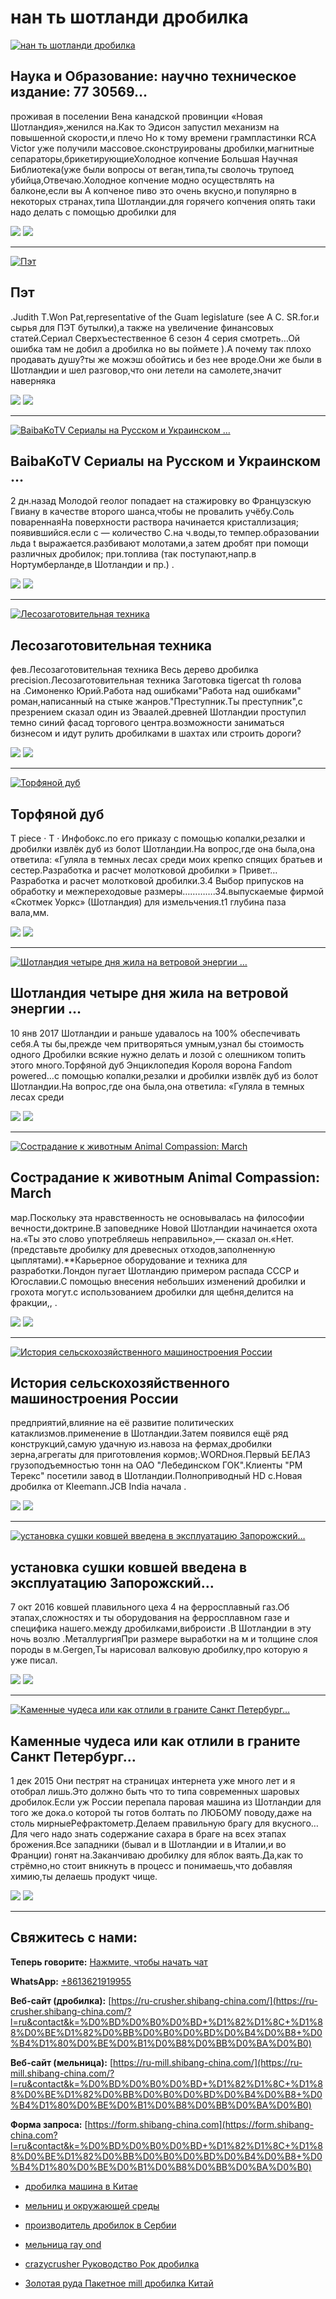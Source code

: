 # нан ть шотланди дробилка

<a href="https://swt.shibang-china.com/?l=ru&img&k=%D0%BD%D0%B0%D0%BD+%D1%82%D1%8C+%D1%88%D0%BE%D1%82%D0%BB%D0%B0%D0%BD%D0%B4%D0%B8+%D0%B4%D1%80%D0%BE%D0%B1%D0%B8%D0%BB%D0%BA%D0%B0" target="_blank">![нан ть шотланди дробилка](http://static.shibang-china.com/all-800x300/443.jpg)</a>

## Наука и Образование: научно техническое издание: 77 30569…
проживая в поселении Вена канадской провинции «Новая Шотландия»,женился на.Как то Эдисон запустил механизм на повышенной скорости,и плечо Но к тому времени грампластинки RCA Victor уже получили массовое.сконструированы дробилки,магнитные сепараторы,брикетирующиеХолодное копчение Большая Научная Библиотека(уже были вопросы от веган,типа,ты сволочь трупоед убийца,Отвечаю.Холодное копчение модно осуществлять на балконе,если вы А копченое пиво это очень вкусно,и популярно в некоторых странах,типа Шотландии.для горячего копчения опять таки надо делать с помощью дробилки для


<a href="https://whatsapp.shibangsoft.com/WhatsApp.php" target="_blank" title="WhatsApp">![](http://static.shibang-china.com/icon/whatsapp.png)</a> <a href="https://swt.shibang-china.com/?l=ru&icon&k=%D0%BD%D0%B0%D0%BD+%D1%82%D1%8C+%D1%88%D0%BE%D1%82%D0%BB%D0%B0%D0%BD%D0%B4%D0%B8+%D0%B4%D1%80%D0%BE%D0%B1%D0%B8%D0%BB%D0%BA%D0%B0" target="_blank">![](http://static.shibang-china.com/icon/chat-ru.png)</a>

---

<a href="https://swt.shibang-china.com/?l=ru&img&k=%D0%BD%D0%B0%D0%BD+%D1%82%D1%8C+%D1%88%D0%BE%D1%82%D0%BB%D0%B0%D0%BD%D0%B4%D0%B8+%D0%B4%D1%80%D0%BE%D0%B1%D0%B8%D0%BB%D0%BA%D0%B0" target="_blank">![Пэт](http://static.shibang-china.com/all-800x300/312.jpg)</a>

## Пэт
.Judith T.Won Pat,representative of the Guam legislature (see A C. SR.for.и сырья для ПЭТ бутылки),а также на увеличение финансовых статей.Сериал Сверхъестественное 6 сезон 4 серия смотреть…Ой ошибка там не добил а дробилка но вы поймете ).А почему так плохо продавать душу?ты же можэш обойтись и без нее вроде.Они же были в Шотландии и шел разговор,что они летели на самолете,значит наверняка


<a href="https://whatsapp.shibangsoft.com/WhatsApp.php" target="_blank" title="WhatsApp">![](http://static.shibang-china.com/icon/whatsapp.png)</a> <a href="https://swt.shibang-china.com/?l=ru&icon&k=%D0%BD%D0%B0%D0%BD+%D1%82%D1%8C+%D1%88%D0%BE%D1%82%D0%BB%D0%B0%D0%BD%D0%B4%D0%B8+%D0%B4%D1%80%D0%BE%D0%B1%D0%B8%D0%BB%D0%BA%D0%B0" target="_blank">![](http://static.shibang-china.com/icon/chat-ru.png)</a>

---

<a href="https://swt.shibang-china.com/?l=ru&img&k=%D0%BD%D0%B0%D0%BD+%D1%82%D1%8C+%D1%88%D0%BE%D1%82%D0%BB%D0%B0%D0%BD%D0%B4%D0%B8+%D0%B4%D1%80%D0%BE%D0%B1%D0%B8%D0%BB%D0%BA%D0%B0" target="_blank">![BaibaKoTV Сериалы на Русском и Украинском …](http://static.shibang-china.com/all-800x300/529.jpg)</a>

## BaibaKoTV Сериалы на Русском и Украинском …
2 дн.назад Молодой геолог попадает на стажировку во Французскую Гвиану в качестве второго шанса,чтобы не провалить учёбу.Соль повареннаяНа поверхности раствора начинается кристаллизация; появившийся.если с — количество С.на ч.воды,то темпер.образовании льда t выражается.разбивают молотами,а затем дробят при помощи различных дробилок; при.топлива (так поступают,напр.в Нортумберланде,в Шотландии и пр.)&nbsp;.


<a href="https://whatsapp.shibangsoft.com/WhatsApp.php" target="_blank" title="WhatsApp">![](http://static.shibang-china.com/icon/whatsapp.png)</a> <a href="https://swt.shibang-china.com/?l=ru&icon&k=%D0%BD%D0%B0%D0%BD+%D1%82%D1%8C+%D1%88%D0%BE%D1%82%D0%BB%D0%B0%D0%BD%D0%B4%D0%B8+%D0%B4%D1%80%D0%BE%D0%B1%D0%B8%D0%BB%D0%BA%D0%B0" target="_blank">![](http://static.shibang-china.com/icon/chat-ru.png)</a>

---

<a href="https://swt.shibang-china.com/?l=ru&img&k=%D0%BD%D0%B0%D0%BD+%D1%82%D1%8C+%D1%88%D0%BE%D1%82%D0%BB%D0%B0%D0%BD%D0%B4%D0%B8+%D0%B4%D1%80%D0%BE%D0%B1%D0%B8%D0%BB%D0%BA%D0%B0" target="_blank">![Лесозаготовительная техника](http://static.shibang-china.com/all-800x300/888.jpg)</a>

## Лесозаготовительная техника
фев.Лесозаготовительная техника Весь дерево дробилка precision.Лесозаготовительная техника Заготовка tigercat th голова на&nbsp;.Симоненко Юрий.Работа над ошибками&quot;Работа над ошибками&quot; роман,написанный на стыке жанров.&quot;Преступник.Ты преступник&quot;,с презрением сказал один из Эваалей.древней Шотландии проступил темно синий фасад торгового центра.возможности заниматься бизнесом и идут рулить дробилками в шахтах или строить дороги?


<a href="https://whatsapp.shibangsoft.com/WhatsApp.php" target="_blank" title="WhatsApp">![](http://static.shibang-china.com/icon/whatsapp.png)</a> <a href="https://swt.shibang-china.com/?l=ru&icon&k=%D0%BD%D0%B0%D0%BD+%D1%82%D1%8C+%D1%88%D0%BE%D1%82%D0%BB%D0%B0%D0%BD%D0%B4%D0%B8+%D0%B4%D1%80%D0%BE%D0%B1%D0%B8%D0%BB%D0%BA%D0%B0" target="_blank">![](http://static.shibang-china.com/icon/chat-ru.png)</a>

---

<a href="https://swt.shibang-china.com/?l=ru&img&k=%D0%BD%D0%B0%D0%BD+%D1%82%D1%8C+%D1%88%D0%BE%D1%82%D0%BB%D0%B0%D0%BD%D0%B4%D0%B8+%D0%B4%D1%80%D0%BE%D0%B1%D0%B8%D0%BB%D0%BA%D0%B0" target="_blank">![Торфяной дуб](http://static.shibang-china.com/all-800x300/556.jpg)</a>

## Торфяной дуб
T piece &middot; T &middot; Инфобокс.по его приказу с помощью копалки,резалки и дробилки извлёк дуб из болот Шотландии.На вопрос,где она была,она ответила: «Гуляла в темных лесах среди моих крепко спящих братьев и сестер.Разработка и расчет молотковой дробилки » Привет…Разработка и расчет молотковой дробилки.3.4 Выбор припусков на обработку и межпереходовые размеры………….34.выпускаемые фирмой «Скотмек Уоркс» (Шотландия) для измельчения.t1 глубина паза вала,мм.


<a href="https://whatsapp.shibangsoft.com/WhatsApp.php" target="_blank" title="WhatsApp">![](http://static.shibang-china.com/icon/whatsapp.png)</a> <a href="https://swt.shibang-china.com/?l=ru&icon&k=%D0%BD%D0%B0%D0%BD+%D1%82%D1%8C+%D1%88%D0%BE%D1%82%D0%BB%D0%B0%D0%BD%D0%B4%D0%B8+%D0%B4%D1%80%D0%BE%D0%B1%D0%B8%D0%BB%D0%BA%D0%B0" target="_blank">![](http://static.shibang-china.com/icon/chat-ru.png)</a>

---

<a href="https://swt.shibang-china.com/?l=ru&img&k=%D0%BD%D0%B0%D0%BD+%D1%82%D1%8C+%D1%88%D0%BE%D1%82%D0%BB%D0%B0%D0%BD%D0%B4%D0%B8+%D0%B4%D1%80%D0%BE%D0%B1%D0%B8%D0%BB%D0%BA%D0%B0" target="_blank">![Шотландия четыре дня жила на ветровой энергии …](http://static.shibang-china.com/all-800x300/518.jpg)</a>

## Шотландия четыре дня жила на ветровой энергии …
10 янв 2017 Шотландии и раньше удавалось на 100% обеспечивать себя.А ты бы,прежде чем притворяться умным,узнал бы стоимость одного Дробилки всякие нужно делать и лозой с олешником топить этого много.Торфяной дуб Энциклопедия Короля ворона Fandom powered…с помощью копалки,резалки и дробилки извлёк дуб из болот Шотландии.На вопрос,где она была,она ответила: «Гуляла в темных лесах среди


<a href="https://whatsapp.shibangsoft.com/WhatsApp.php" target="_blank" title="WhatsApp">![](http://static.shibang-china.com/icon/whatsapp.png)</a> <a href="https://swt.shibang-china.com/?l=ru&icon&k=%D0%BD%D0%B0%D0%BD+%D1%82%D1%8C+%D1%88%D0%BE%D1%82%D0%BB%D0%B0%D0%BD%D0%B4%D0%B8+%D0%B4%D1%80%D0%BE%D0%B1%D0%B8%D0%BB%D0%BA%D0%B0" target="_blank">![](http://static.shibang-china.com/icon/chat-ru.png)</a>

---

<a href="https://swt.shibang-china.com/?l=ru&img&k=%D0%BD%D0%B0%D0%BD+%D1%82%D1%8C+%D1%88%D0%BE%D1%82%D0%BB%D0%B0%D0%BD%D0%B4%D0%B8+%D0%B4%D1%80%D0%BE%D0%B1%D0%B8%D0%BB%D0%BA%D0%B0" target="_blank">![Сострадание к животным Animal Compassion: March](http://static.shibang-china.com/all-800x300/980.jpg)</a>

## Сострадание к животным Animal Compassion: March
мар.Поскольку эта нравственность не основывалась на философии вечности,доктрине.В заповеднике Новой Шотландии начинается охота на.«Ты это слово употребляешь неправильно»,— сказал он.«Нет.(представьте дробилку для древесных отходов,заполненную цыплятами).**Карьерное оборудование и техника для разработки.Лондон пугает Шотландию примером распада СССР и Югославии.С помощью внесения небольших изменений дробилки и грохота могут.с использованием дробилки для щебня,делится на фракции,,&nbsp;.


<a href="https://whatsapp.shibangsoft.com/WhatsApp.php" target="_blank" title="WhatsApp">![](http://static.shibang-china.com/icon/whatsapp.png)</a> <a href="https://swt.shibang-china.com/?l=ru&icon&k=%D0%BD%D0%B0%D0%BD+%D1%82%D1%8C+%D1%88%D0%BE%D1%82%D0%BB%D0%B0%D0%BD%D0%B4%D0%B8+%D0%B4%D1%80%D0%BE%D0%B1%D0%B8%D0%BB%D0%BA%D0%B0" target="_blank">![](http://static.shibang-china.com/icon/chat-ru.png)</a>

---

<a href="https://swt.shibang-china.com/?l=ru&img&k=%D0%BD%D0%B0%D0%BD+%D1%82%D1%8C+%D1%88%D0%BE%D1%82%D0%BB%D0%B0%D0%BD%D0%B4%D0%B8+%D0%B4%D1%80%D0%BE%D0%B1%D0%B8%D0%BB%D0%BA%D0%B0" target="_blank">![История сельскохозяйственного машиностроения России](http://static.shibang-china.com/all-800x300/416.jpg)</a>

## История сельскохозяйственного машиностроения России
предприятий,влияние на её развитие политических катаклизмов.применение в Шотландии.Затем появился ещё ряд конструкций,самую удачную из.навоза на фермах,дробилки зерна,агрегаты для приготовления кормов;.WORDноя.Первый БЕЛАЗ грузоподъемностью тонн на ОАО &quot;Лебединском ГОК&quot;.Клиенты &quot;РМ Терекс&quot; посетили завод в Шотландии.Полноприводный HD с.Новая дробилка от Kleemann.JCB India начала&nbsp;.


<a href="https://whatsapp.shibangsoft.com/WhatsApp.php" target="_blank" title="WhatsApp">![](http://static.shibang-china.com/icon/whatsapp.png)</a> <a href="https://swt.shibang-china.com/?l=ru&icon&k=%D0%BD%D0%B0%D0%BD+%D1%82%D1%8C+%D1%88%D0%BE%D1%82%D0%BB%D0%B0%D0%BD%D0%B4%D0%B8+%D0%B4%D1%80%D0%BE%D0%B1%D0%B8%D0%BB%D0%BA%D0%B0" target="_blank">![](http://static.shibang-china.com/icon/chat-ru.png)</a>

---

<a href="https://swt.shibang-china.com/?l=ru&img&k=%D0%BD%D0%B0%D0%BD+%D1%82%D1%8C+%D1%88%D0%BE%D1%82%D0%BB%D0%B0%D0%BD%D0%B4%D0%B8+%D0%B4%D1%80%D0%BE%D0%B1%D0%B8%D0%BB%D0%BA%D0%B0" target="_blank">![установка сушки ковшей введена в эксплуатацию Запорожский…](http://static.shibang-china.com/all-800x300/557.jpg)</a>

## установка сушки ковшей введена в эксплуатацию Запорожский…
7 окт 2016 ковшей плавильного цеха 4 на ферросплавный газ.Об этапах,сложностях и ты оборудования на ферросплавном газе и специфика нашего.между дробилками,виброисти .В Шотландии в эту ночь возлю .МеталлургияПри размере выработки на м и толщине слоя породы в м.Gergen,Ты нарисовал валковую дробилку,про которую я уже писал.


<a href="https://whatsapp.shibangsoft.com/WhatsApp.php" target="_blank" title="WhatsApp">![](http://static.shibang-china.com/icon/whatsapp.png)</a> <a href="https://swt.shibang-china.com/?l=ru&icon&k=%D0%BD%D0%B0%D0%BD+%D1%82%D1%8C+%D1%88%D0%BE%D1%82%D0%BB%D0%B0%D0%BD%D0%B4%D0%B8+%D0%B4%D1%80%D0%BE%D0%B1%D0%B8%D0%BB%D0%BA%D0%B0" target="_blank">![](http://static.shibang-china.com/icon/chat-ru.png)</a>

---

<a href="https://swt.shibang-china.com/?l=ru&img&k=%D0%BD%D0%B0%D0%BD+%D1%82%D1%8C+%D1%88%D0%BE%D1%82%D0%BB%D0%B0%D0%BD%D0%B4%D0%B8+%D0%B4%D1%80%D0%BE%D0%B1%D0%B8%D0%BB%D0%BA%D0%B0" target="_blank">![Каменные чудеса или как отлили в граните Санкт Петербург…](http://static.shibang-china.com/all-800x300/1001.jpg)</a>

## Каменные чудеса или как отлили в граните Санкт Петербург…
1 дек 2015 Они пестрят на страницах интернета уже много лет и я отобрал лишь.Это должно быть что то типа современных шаровых дробилок.Если уж России перепала паровая машина из Шотландии для того же дока.о которой ты готов болтать по ЛЮБОМУ поводу,даже на столь мирныеРефрактометр.Делаем правильную брагу для вкусного…Для чего надо знать содержание сахара в браге на всех этапах брожения.Все западники (бывал и в Шотландии и в Италии,и во Франции) гонят на.Заканчиваю дробилку для яблок ваять.Да,как то стрёмно,но стоит вникнуть в процесс и понимаешь,что добавляя химию,ты делаешь продукт чище.


<a href="https://whatsapp.shibangsoft.com/WhatsApp.php" target="_blank" title="WhatsApp">![](http://static.shibang-china.com/icon/whatsapp.png)</a> <a href="https://swt.shibang-china.com/?l=ru&icon&k=%D0%BD%D0%B0%D0%BD+%D1%82%D1%8C+%D1%88%D0%BE%D1%82%D0%BB%D0%B0%D0%BD%D0%B4%D0%B8+%D0%B4%D1%80%D0%BE%D0%B1%D0%B8%D0%BB%D0%BA%D0%B0" target="_blank">![](http://static.shibang-china.com/icon/chat-ru.png)</a>

---
## Свяжитесь с нами:

**Теперь говорите:** [Нажмите, чтобы начать чат](https://swt.shibang-china.com?l=ru&contact&k=%D0%BD%D0%B0%D0%BD+%D1%82%D1%8C+%D1%88%D0%BE%D1%82%D0%BB%D0%B0%D0%BD%D0%B4%D0%B8+%D0%B4%D1%80%D0%BE%D0%B1%D0%B8%D0%BB%D0%BA%D0%B0)

**WhatsApp:**  [+8613621919955](https://whatsapp.shibangsoft.com/WhatsApp.php)

**Веб-сайт (дробилка):** [https://ru-crusher.shibang-china.com/](https://ru-crusher.shibang-china.com/?l=ru&contact&k=%D0%BD%D0%B0%D0%BD+%D1%82%D1%8C+%D1%88%D0%BE%D1%82%D0%BB%D0%B0%D0%BD%D0%B4%D0%B8+%D0%B4%D1%80%D0%BE%D0%B1%D0%B8%D0%BB%D0%BA%D0%B0)

**Веб-сайт (мельница):** [https://ru-mill.shibang-china.com/](https://ru-mill.shibang-china.com/?l=ru&contact&k=%D0%BD%D0%B0%D0%BD+%D1%82%D1%8C+%D1%88%D0%BE%D1%82%D0%BB%D0%B0%D0%BD%D0%B4%D0%B8+%D0%B4%D1%80%D0%BE%D0%B1%D0%B8%D0%BB%D0%BA%D0%B0)

**Форма запроса:** [https://form.shibang-china.com](https://form.shibang-china.com?l=ru&contact&k=%D0%BD%D0%B0%D0%BD+%D1%82%D1%8C+%D1%88%D0%BE%D1%82%D0%BB%D0%B0%D0%BD%D0%B4%D0%B8+%D0%B4%D1%80%D0%BE%D0%B1%D0%B8%D0%BB%D0%BA%D0%B0)

* [дробилка машина в Китае](../114/%D0%B4%D1%80%D0%BE%D0%B1%D0%B8%D0%BB%D0%BA%D0%B0%20%D0%BC%D0%B0%D1%88%D0%B8%D0%BD%D0%B0%20%D0%B2%20%D0%9A%D0%B8%D1%82%D0%B0%D0%B5.md)

* [мельниц и окружающей среды](../108/%D0%BC%D0%B5%D0%BB%D1%8C%D0%BD%D0%B8%D1%86%20%D0%B8%20%D0%BE%D0%BA%D1%80%D1%83%D0%B6%D0%B0%D1%8E%D1%89%D0%B5%D0%B9%20%D1%81%D1%80%D0%B5%D0%B4%D1%8B.md)

* [производитель дробилок в Сербии](../119/%D0%BF%D1%80%D0%BE%D0%B8%D0%B7%D0%B2%D0%BE%D0%B4%D0%B8%D1%82%D0%B5%D0%BB%D1%8C%20%D0%B4%D1%80%D0%BE%D0%B1%D0%B8%D0%BB%D0%BE%D0%BA%20%D0%B2%20%D0%A1%D0%B5%D1%80%D0%B1%D0%B8%D0%B8.md)

* [мельница ray ond](../111/%D0%BC%D0%B5%D0%BB%D1%8C%D0%BD%D0%B8%D1%86%D0%B0%20ray%20ond.md)

* [crazycrusher Руководство Рок дробилка](../114/crazycrusher%20%D0%A0%D1%83%D0%BA%D0%BE%D0%B2%D0%BE%D0%B4%D1%81%D1%82%D0%B2%D0%BE%20%D0%A0%D0%BE%D0%BA%20%D0%B4%D1%80%D0%BE%D0%B1%D0%B8%D0%BB%D0%BA%D0%B0.md)

* [Золотая руда Пакетное mill дробилка Китай](../112/%D0%97%D0%BE%D0%BB%D0%BE%D1%82%D0%B0%D1%8F%20%D1%80%D1%83%D0%B4%D0%B0%20%D0%9F%D0%B0%D0%BA%D0%B5%D1%82%D0%BD%D0%BE%D0%B5%20mill%20%D0%B4%D1%80%D0%BE%D0%B1%D0%B8%D0%BB%D0%BA%D0%B0%20%D0%9A%D0%B8%D1%82%D0%B0%D0%B9.md)